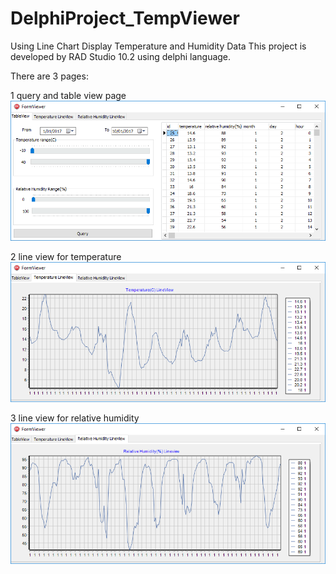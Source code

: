 # DelphiProject_TempViewer
Using Line Chart Display Temperature and Humidity Data
This project is developed by RAD Studio 10.2 using delphi language.

There are 3 pages:

1 query and table view page
![](https://github.com/MatthewLib42/DelphiProject_TempViewer/blob/master/pic/1.png)


2 line view for temperature
![](https://github.com/MatthewLib42/DelphiProject_TempViewer/blob/master/pic/2.png)



3 line view for relative humidity
![](https://github.com/MatthewLib42/DelphiProject_TempViewer/blob/master/pic/3.png)
